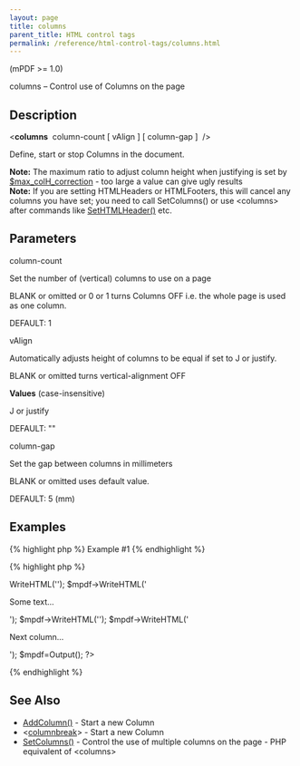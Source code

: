 ```yaml
---
layout: page
title: columns
parent_title: HTML control tags
permalink: /reference/html-control-tags/columns.html
---
```


<div id="bpmbook" class="bpmbook" style="direction:ltr;">
<div class="topic_user_field">
<div id="U0">
<p>(mPDF &gt;= 1.0)</p>
<p>columns – Control use of Columns on the page</p>
<h2>Description</h2>

<div class="alert alert-info" role="alert">&lt;<b>columns</b>&nbsp; <span class="parameter">column-count</span> [ <span class="parameter">vAlign</span> ] [ <span class="parameter">column-gap</span> ]&nbsp; /&gt;</div>
<p>Define, start or stop Columns in the document.</p>

<div class="alert alert-info" role="alert"><b>Note:</b> The maximum ratio to adjust column height when justifying is set by <a href="/reference/mpdf-variables/max-colh-correction.html">$max_colH_correction</a> - too large a value can give ugly results</div>

<div class="alert alert-info" role="alert"><b>Note:</b> If you are setting HTMLHeaders or HTMLFooters, this will cancel any columns you have set; you need to call SetColumns() or use &lt;columns&gt; after commands like <a href="/reference/mpdf-functions/sethtmlheader.html">SetHTMLHeader()</a> etc.</div>
<h2>Parameters</h2>
<p class="manual_param_dt"><span class="parameter">column-count</span></p>
<p class="manual_param_dd">Set the number of (vertical) columns to use on a page

<span class="smallblock">BLANK</span>&nbsp;or omitted or 0 or 1 turns Columns OFF i.e. the whole page is used as one column.

<span class="smallblock">DEFAULT</span>: 1</p>
<p class="manual_param_dt"><span class="parameter">vAlign</span></p>
<p class="manual_param_dd">Automatically adjusts height of columns to be equal if set to J or justify.

<span class="smallblock">BLANK</span>&nbsp;or omitted turns vertical-alignment OFF</p>
<p class="manual_param_dd"><b>Values</b> (case-insensitive)

J or justify

<span class="smallblock">DEFAULT</span>: ""</p>
<p class="manual_param_dt"><span class="parameter">column-gap</span></p>
<p class="manual_param_dd">Set the gap between columns in millimeters

<span class="smallblock">BLANK</span>&nbsp;or omitted uses default value.

<span class="smallblock">DEFAULT</span>: 5 (mm)</p>
<h2>Examples</h2>

{% highlight php %}
Example #1
{% endhighlight %}

{% highlight php %}
<?php

<?php

$mpdf=new mPDF();

$mpdf->WriteHTML('<columns column-count="3" vAlign="J" column-gap="7" />');

$mpdf->WriteHTML('<p>Some text...</p>');

$mpdf->WriteHTML('<columnbreak />');

$mpdf->WriteHTML('<p>Next column...</p>');

$mpdf=Output();

?>
{% endhighlight %}

<h2>See Also</h2>
<ul>
<li class="manual_boxlist"><a href="/reference/mpdf-functions/addcolumn.html">AddColumn()</a> - Start a new Column</li>
<li class="manual_boxlist">&lt;<a href="/reference/html-control-tags/columnbreak.html">columnbreak</a>&gt; - Start a new Column</li>
<li class="manual_boxlist"><a href="/reference/mpdf-functions/setcolumns.html">SetColumns()</a> - Control the use of multiple columns on the page - PHP equivalent of &lt;columns&gt;</li>
</ul>
</div>
</div>

